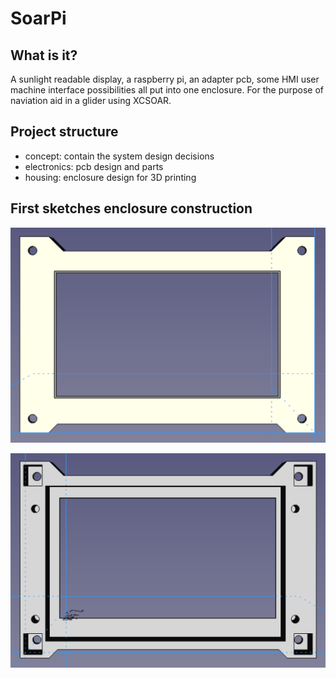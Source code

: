 # SoarPi

## What is it?
A sunlight readable display, a raspberry pi, an adapter pcb, some HMI user machine interface possibilities all put into one enclosure.  For the purpose of naviation aid in a glider using XCSOAR.

## Project structure
- concept:  contain the system design decisions
- electronics:  pcb design and parts
- housing: enclosure design for 3D printing


## First sketches enclosure construction

![image](concept/media/housing_front_frontview.PNG)

![image](concept/media/housing_front_backview.PNG)
